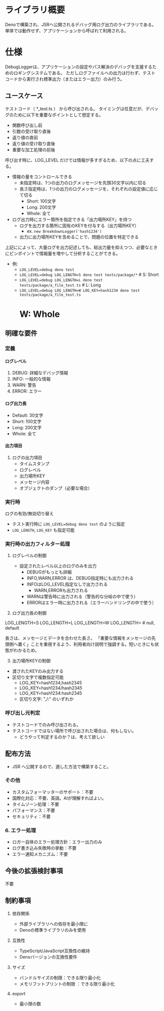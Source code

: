 # ライブラリ概要

Denoで構築され、JSRへ公開されるデバッグ用ログ出力のライブラリである。
単体では動作せず、アプリケーションから呼ばれて利用される。

# 仕様

DebugLoggerは、アプリケーションの設定やパス解決のデバッグを支援するためのロギングシステムである。
ただしログファイルへの出力は行わず、テストコードから実行され標準出力（またはエラー出力）のみ行う。

## ユースケース

テストコード（ *_test.ts ） から呼び出される。
タイミングは任意だが、デバッグのために以下を重要なポイントとして想定する。

- 関数呼び出し前
- 引数の受け取り直後
- 返り値の直前
- 返り値の受け取り直後
- 重要な加工処理の前後

呼び出す時に、LOG_LEVEL だけでは情報が多すぎるため、以下の点に工夫する。

- 情報の量をコントロールできる
  - 未指定時は、1つの出力のログメッセージを先頭30文字以内に切る
  - 長さ指定時は、1つの出力のログメッセージを、それぞれの設定値に応じて切る
    - Short: 100文字
    - Long: 200文字
    - Whole: 全て
- ログ出力時にエラー箇所を指定できる「出力場所KEY」を持つ
  - ログを出力する箇所に固有のKEYを付与する（出力場所KEY）
    - ex. `new BreakdownLogger('hash1234')`
  - 出力に出力場所KEYを含めることで、問題の位置を特定できる

上記にによって、大量ログを出力記述しても、総出力量を抑えつつ、必要なときにピンポイントで情報量を増やして分析することができる。

- 例:
  - `LOG_LEVEL=debug deno test`
  - `LOG_LEVEL=debug LOG_LENGTH=S deno test tests/package/*` # S: Short
  - `LOG_LEVEL=debug LOG_LENGTH=L deno test tests/package/a_file_test.ts` # L:
    Long
  - `LOG_LEVEL=debug LOG_LENGTH=W LOG_KEY=hash1234 deno test tests/package/a_file_test.ts`
    # W: Whole

## 明確な要件

### 定義

#### ログレベル

1. DEBUG: 詳細なデバッグ情報
2. INFO: 一般的な情報
3. WARN: 警告
4. ERROR: エラー

#### ログ出力長

- Default: 30文字
- Short: 100文字
- Long: 200文字
- Whole: 全て

#### 出力項目

1. ログの出力項目
   - タイムスタンプ
   - ログレベル
   - 出力場所KEY
   - メッセージ内容
   - オブジェクトのダンプ（必要な場合）

### 実行時

ログの有効/無効切り替え

- テスト実行時に `LOG_LEVEL=debug deno test` のように指定
- `LOG_LENGTH`, `LOG_KEY` も指定可能

### 実行時の出力フィルター処理

1. ログレベルの制御
   - 設定されたレベル以上のログのみを出力
     - DEBUGがもっとも詳細
     - INFO,WARN,ERROR は、DEBUG指定時にも出力される
     - INFOはLOG_LEVEL指定なしで出力される
       - WARN,ERRORも出力される
     - WARNは警告時に出力される（警告的な分岐の中で使う）
     - ERRORはエラー時に出力される（エラーハンドリングの中で使う）

2. ログ出力長の制御

LOG_LENGTH=S LOG_LENGTH=L LOG_LENGTH=W LOG_LENGTH= # null, default

長さは、メッセージとデータを合わせた長さ。
「重要な情報をメッセージの先頭側へ置く」ことを重視するよう、利用者向け説明で強調する。短いときにも状態がわかるため。

3. 出力場所KEYの制御

- 渡されたKEYのみ出力する
- 区切り文字で複数指定可能
  - LOG_KEY=hash1234,hash2345
  - LOG_KEY=hash1234/hash2345
  - LOG_KEY=hash1234:hash2345
  - 区切り文字: ",/:" のいずれか

### 呼び出し元判定

- テストコードでのみ呼び出される。
- テストコードではない場所で呼び出された場合は、何もしない。
  - どうやって判定するのか？は、考えて欲しい

## 配布方法

- JSR へ公開するので、適した方法で構築すること。

### その他

- カスタムフォーマッターのサポート：不要
- 国際化対応：不要、英語。AIが理解すればよい。
- タイムゾーン処理：不要
- パフォーマンス：不要
- セキュリティ：不要

### 6. エラー処理

- ロガー自体のエラー処理方針：エラー出力のみ
- ログ書き込み失敗時の挙動：不要
- エラー通知メカニズム：不要

## 今後の拡張検討事項

不要

## 制約事項

1. 依存関係
   - 外部ライブラリへの依存を最小限に
   - Denoの標準ライブラリのみを使用

2. 互換性
   - TypeScript/JavaScript互換性の維持
   - Denoバージョンの互換性要件

3. サイズ
   - バンドルサイズの制限：できる限り最小化
   - メモリフットプリントの制限 ：できる限り最小化

4. export
   - 最小限の数
